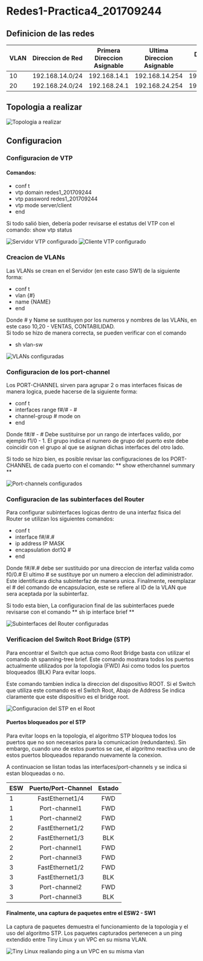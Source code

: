 # Redes1-Practica4_201709244

## Definicion de las redes

| VLAN | Direccion de Red | Primera Direccion Asignable | Ultima Direccion Asignable | Direccion de Broadcast |
| ------------- |:-------------:|:-------------:|:-------------:|:-------------:| 
| 10 | 192.168.14.0/24 | 192.168.14.1 | 192.168.14.254 | 192.168.14.255 |
| 20 | 192.168.24.0/24 | 192.168.24.1 | 192.168.24.254 | 192.168.24.255 |

<h2>Topologia a realizar</h2>

![Topologia a realizar](screens/practica-4-topologia.png)

## Configuracion

### Configuracion de VTP

#### Comandos:

- conf t
- vtp domain redes1_201709244
- vtp password redes1_201709244
- vtp mode server/client
- end

Si todo salió bien, debería poder revisarse el estatus 
del VTP con el comando: show vtp status

![Servidor VTP configurado](screens/practica-4-vtp.png) 
![Cliente VTP configurado](screens/practica-4-vtp-client.png) 

### Creacion de VLANs 

Las VLANs se crean en el Servidor (en este caso SW1) de la siguiente forma:

- conf t
- vlan {#}
- name {NAME}
- end

Donde # y Name se sustituyen por los numeros y nombres de las VLANs,
en este caso 10,20 - VENTAS, CONTABILIDAD. <br>
Si todo se hizo de manera correcta, se pueden verificar con el comando
- sh vlan-sw

![VLANs configuradas](screens/practica-4-vlans.png) 

### Configuracion de los port-channel

Los PORT-CHANNEL sirven para agrupar 2 o mas interfaces fisicas de
manera logica, puede hacerse de la siguiente forma:

- conf t
- interfaces range f#/# - #
- channel-group # mode on
- end

Donde f#/# - # Debe sustituirse por un rango de interfaces valido, 
por ejemplo f1/0 - 1. El grupo indica el numero de grupo del puerto
este debe coincidir con el grupo al que se asignan dichas interfaces
del otro lado.

Si todo se hizo bien, es posible revisar las configuraciones de los 
PORT-CHANNEL de cada puerto con el comando: ** show etherchannel summary ** 

![Port-channels configurados](screens/practica-4-port-channels.png) 

### Configuracion de las subinterfaces del Router 

Para configurar subinterfaces logicas dentro de una interfaz fisica del 
Router se utilizan los siguientes comandos:

- conf t 
- interface f#/#.#
- ip address IP MASK 
- encapsulation dot1Q #
- end

Donde f#/#.# debe ser sustituido por una direccion de interfaz
valida como f0/0.# El ultimo # se sustituye por un numero a eleccion
del adiministrador. Este identificara dicha subinterfaz de manera unica.
Finalmente, reemplazar el # del comando de encapsulacion, este se refiere
al ID de la VLAN que sera aceptada por la subinterfaz.

Si todo esta bien, La configuracion final de las subinterfaces 
puede revisarse con el comando ** sh ip interface brief **

![Subinterfaces del Router configuradas](screens/practica-4-subinterfaces.png) 


### Verificacion del Switch Root Bridge (STP)

Para encontrar el Switch que actua como Root Bridge basta con 
utilizar el comando sh spanning-tree brief. Este 
comando mostrara todos los puertos actualmente utilizados por la topologia
(FWD) Asi como todos los puertos bloqueados (BLK) Para evitar loops.

Este comando tambien indica la direccion del dispositivo ROOT. Si el 
Switch que utiliza este comando es el Switch Root, Abajo de Address
Se indica claramente que este dispositivo es el bridge root.

![Configuracion del STP en el Root](screens/practica-4-root.png) 


#### Puertos bloqueados por el STP

Para evitar loops en la topologia, el algoritmo STP bloquea todos los 
puertos que no son necesarios para la comunicacion (redundantes).
Sin embargo, cuando uno de estos puertos se cae,
el algoritmo reactiva uno de estos
puertos bloqueados reparando nuevamente la conexion. 

A continuacion se listan todas las interfaces/port-channels 
y se indica si estan bloqueadas o no.


| ESW | Puerto/Port-Channel | Estado |
| --- |:-------------------:|:------:|
| 1   | FastEthernet1/4     | FWD    | 
| 1   | Port-channel1       | FWD    | 
| 1   | Port-channel2       | FWD    | 
| 2   | FastEthernet1/2     | FWD    | 
| 2   | FastEthernet1/3     | BLK    | 
| 2   | Port-channel1       | FWD    | 
| 2   | Port-channel3       | FWD    | 
| 3   | FastEthernet1/2     | FWD    | 
| 3   | FastEthernet1/3     | BLK    | 
| 3   | Port-channel2       | FWD    | 
| 3   | Port-channel3       | BLK    | 

#### Finalmente, una captura de paquetes entre el ESW2 - SW1
La captura de paquetes demuestra el funcionamiento de la topologia
y el uso del algoritmo STP. Los paquetes capturados pertenecen 
a un ping extendido entre Tiny Linux y un VPC en su misma VLAN.

![Tiny Linux realiando ping a un VPC en su misma vlan](screens/practica-4-packets.png) 
